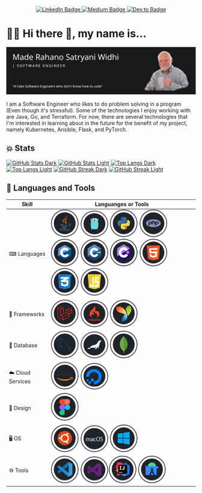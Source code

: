 <div id="badges" align="center">
  <a href="https://www.linkedin.com/in/maderahano/">
    <img src="https://img.shields.io/badge/LinkedIn-blue?style=for-the-badge&logo=linkedin&logoColor=white" alt="LinkedIn Badge"/>
  </a>
  <a href="https://medium.com/@mdrahano12">
    <img src="https://img.shields.io/badge/Medium-white?style=for-the-badge&logo=medium&logoColor=blue" alt="Medium Badge"/>
  </a>
  <a href="https://dev.to/maderahano">
    <img src="https://img.shields.io/badge/Dev.to-blue?style=for-the-badge&logo=dev.to&logoColor=white" alt="Dev.to Badge"/>
  </a>
</div>

# 👨‍💻 Hi there 👋, my name is...

![Cover Page](https://github.com/maderahano/maderahano/blob/main/CoverImage.png)

I am a Software Engineer who likes to do problem solving in a program (Even though it's stressful). Some of the technologies I enjoy working with are Java, Go, and Terraform. For now, there are several technologies that I'm interested in learning about in the future for the benefit of my project, namely Kubernetes, Ansible, Flask, and PyTorch.

## 💥 Stats

[![GitHub Stats Dark](https://github-readme-stats.vercel.app/api?username=maderahano&line_height=27&show_icons=true&theme=dark#gh-dark-mode-only)](https://github.com/maderahano/maderahano#gh-dark-mode-only)
[![GitHub Stats Light](https://github-readme-stats.vercel.app/api?username=maderahano&line_height=27&show_icons=true&theme=swift#gh-light-mode-only)](https://github.com/maderahano/maderahano#gh-light-mode-only)
[![Top Langs Dark](https://github-readme-stats.vercel.app/api/top-langs/?username=maderahano&theme=dark&langs_count=3&hide=html,css,javascript#gh-dark-mode-only)](https://github.com/maderahano/maderahano#gh-dark-mode-only)
[![Top Langs Light](https://github-readme-stats.vercel.app/api/top-langs/?username=maderahano&theme=swift&langs_count=3&hide=html,css,javascript#gh-light-mode-only)](https://github.com/maderahano/maderahano#gh-light-mode-only)
[![GitHub Streak Dark](https://streak-stats.demolab.com/?user=maderahano&card_width=800px&theme=dark-smoky#gh-dark-mode-only)](https://github.com/maderahano/maderahano#gh-dark-mode-only)
[![GitHub Streak Light](https://streak-stats.demolab.com/?user=maderahano&theme=icegray#gh-light-mode-only)](https://github.com/maderahano/maderahano#gh-light-mode-only)


## 🔧 Languages and Tools

| Skill       | Languanges or Tools                                                                                                                          |
| ----------- | -------------------------------------------------------------------------------------------------------------------------------------------- | 
| ⌨ Languages | <img width="75px" src="https://github.com/maderahano/maderahano/blob/main/Icon/java-icon.svg" title="Java" alt="Java Icon" /> <img width="75px" src="https://github.com/maderahano/maderahano/blob/main/Icon/go-icon.svg" title="Go" alt="Go Icon" /> <img width="75px" src="https://github.com/maderahano/maderahano/blob/main/Icon/python-icon.svg" title="Python" alt="Python Icon" /> <img width="75px" src="https://github.com/maderahano/maderahano/blob/main/Icon/php-icon.svg" title="PHP" alt="PHP Icon" /> <img width="75px" src="https://github.com/maderahano/maderahano/blob/main/Icon/c-icon.svg" title="C" alt="C Icon" /> <img width="75px" src="https://github.com/maderahano/maderahano/blob/main/Icon/c++-icon.svg" title="C++" alt="C++ Icon" /> <img width="75px" src="https://github.com/maderahano/maderahano/blob/main/Icon/c%23-icon.svg" title="C#" alt="C# Icon" /> <img width="75px" src="https://github.com/maderahano/maderahano/blob/main/Icon/html-icon.svg" title="HTML" alt="HTML Icon" /> <img width="75px" src="https://github.com/maderahano/maderahano/blob/main/Icon/css-icon.svg" title="CSS" alt="CSS Icon" /> <img width="75px" src="https://github.com/maderahano/maderahano/blob/main/Icon/js-icon.svg" title="JavaScript" alt="JavaScript Icon" /> |
| 📄 Frameworks | <img width="75px" src="https://github.com/maderahano/maderahano/blob/main/Icon/laravel-icon.svg" title="Laravel" alt="Laravel Icon" /> <img width="75px" src="https://github.com/maderahano/maderahano/blob/main/Icon/codeIgniter-icon.svg" title="CodeIgniter" alt="CodeIgniter Icon" /> <img width="75px" src="https://github.com/maderahano/maderahano/blob/main/Icon/yii-icon.svg" title="YII" alt="YII Icon" />  | 
| 💅 Database | <img width="75px" src="https://github.com/maderahano/maderahano/blob/main/Icon/mysql-icon.svg" title="MySQL" alt="MySQL Icon" /> <img width="75px" src="https://github.com/maderahano/maderahano/blob/main/Icon/mongodb-icon.svg" title="MongoDB" alt="MongoDB Icon" /> <img width="75px" src="https://github.com/maderahano/maderahano/blob/main/Icon/mariadb-icon.svg" title="MariaDB" alt="MariaDB Icon" /> |
| ☁️ Cloud Services | <img width="75px" src="https://github.com/maderahano/maderahano/blob/main/Icon/aws-icon.svg" title="AWS" alt="AWS Icon" /> <img width="75px" src="https://github.com/maderahano/maderahano/blob/main/Icon/digitalocean-icon.svg" title="Digital Ocean" alt="Digital Ocean Icon" /> |
| 🎀 Design | <img width="75px" src="https://github.com/maderahano/maderahano/blob/main/Icon/figma-icon.svg" title="Figma" alt="Figma Icon" /> |
| 🖥 OS | <img width="75px" src="https://github.com/maderahano/maderahano/blob/main/Icon/ubuntu-icon.svg" title="Ubuntu" alt="Ubuntu Icon" /> <img width="75px" src="https://github.com/maderahano/maderahano/blob/main/Icon/macos-icon.svg" title="MacOS" alt="MacOS Icon" /> <img width="75px" src="https://github.com/maderahano/maderahano/blob/main/Icon/windows-icon.svg" title="Windows" alt="Windows Icon" /> | 
| ⚙ Tools | <img width="75px" src="https://github.com/maderahano/maderahano/blob/main/Icon/visualstudiocode-icon.svg" title="Visual Studio Code" alt="Visual Studio Code Icon" /> <img width="75px" src="https://github.com/maderahano/maderahano/blob/main/Icon/visualstudio-icon.svg" title="Visual Studio" alt="Visual Studio Icon" /><img width="75px" src="https://github.com/maderahano/maderahano/blob/main/Icon/intellij-icon.svg" title="Intellij" alt="Intellij Icon" /> <img width="75px" src="https://github.com/maderahano/maderahano/blob/main/Icon/androidstudio-icon.svg" title="Android Studio" alt="Android Studio Icon" /> | 
